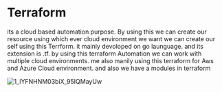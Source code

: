 # Terraform

its a cloud based automation purpose. By using this we can create our resource using which ever cloud environment we want we can create our self using this Terrform.
it mainly devoloped on go launguage. and its extension is .tf.
by using this terraform Automation we can work with multiple cloud environments.
me also manily using this terraform for Aws and Azure Cloud environment.
and also we have a modules in terraform 



![1_lYFNHNM03biX_95IQMayUw](https://user-images.githubusercontent.com/38804803/60717775-7cadd080-9f40-11e9-89c9-4f9f2f318450.png)
